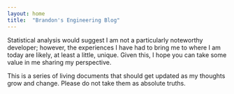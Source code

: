 ```yaml
---
layout: home
title:  "Brandon's Engineering Blog"
---
```


Statistical analysis would suggest I am not a particularly noteworthy developer; however, the experiences I have had to bring me to where I am today are likely, at least a little, unique. Given this, I hope you can take some value in me sharing my perspective. 

This is a series of living documents that should get updated as my thoughts grow and change. Please do not take them as absolute truths.
